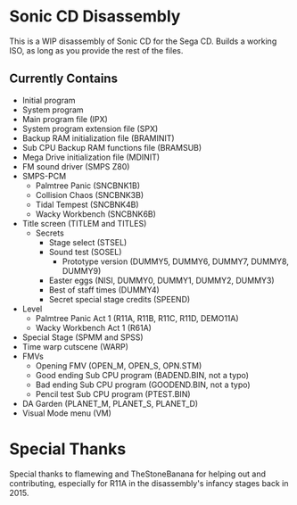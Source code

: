# Sonic CD Disassembly
This is a WIP disassembly of Sonic CD for the Sega CD. Builds a working ISO, as long as you provide the rest of the files.

## Currently Contains
* Initial program
* System program
* Main program file (IPX)
* System program extension file (SPX)
* Backup RAM initialization file (BRAMINIT)
* Sub CPU Backup RAM functions file (BRAMSUB)
* Mega Drive initialization file (MDINIT)
* FM sound driver (SMPS Z80)
* SMPS-PCM
    - Palmtree Panic (SNCBNK1B)
    - Collision Chaos (SNCBNK3B)
    - Tidal Tempest (SNCBNK4B)
    - Wacky Workbench (SNCBNK6B)
* Title screen (TITLEM and TITLES)
    - Secrets
        - Stage select (STSEL)
        - Sound test (SOSEL)
            - Prototype version (DUMMY5, DUMMY6, DUMMY7, DUMMY8, DUMMY9)
        - Easter eggs (NISI, DUMMY0, DUMMY1, DUMMY2, DUMMY3)
        - Best of staff times (DUMMY4)
	    - Secret special stage credits (SPEEND)
* Level
    - Palmtree Panic Act 1 (R11A, R11B, R11C, R11D, DEMO11A)
    - Wacky Workbench Act 1 (R61A)
* Special Stage (SPMM and SPSS)
* Time warp cutscene (WARP)
* FMVs
    - Opening FMV (OPEN_M, OPEN_S, OPN.STM)
    - Good ending Sub CPU program (BADEND.BIN, not a typo)
    - Bad ending Sub CPU program (GOODEND.BIN, not a typo)
    - Pencil test Sub CPU program (PTEST.BIN)
* DA Garden (PLANET_M, PLANET_S, PLANET_D)
* Visual Mode menu (VM)

# Special Thanks
Special thanks to flamewing and TheStoneBanana for helping out and contributing, especially for R11A in the disassembly's infancy stages back in 2015.
